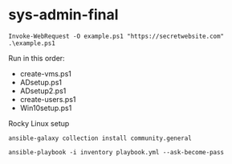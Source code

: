 # sys-admin-final

```
Invoke-WebRequest -O example.ps1 "https://secretwebsite.com"
.\example.ps1
```

Run in this order:
- create-vms.ps1
- ADsetup.ps1
- ADsetup2.ps1
- create-users.ps1
- Win10setup.ps1


Rocky Linux setup
```
ansible-galaxy collection install community.general
```

```
ansible-playbook -i inventory playbook.yml --ask-become-pass
```
